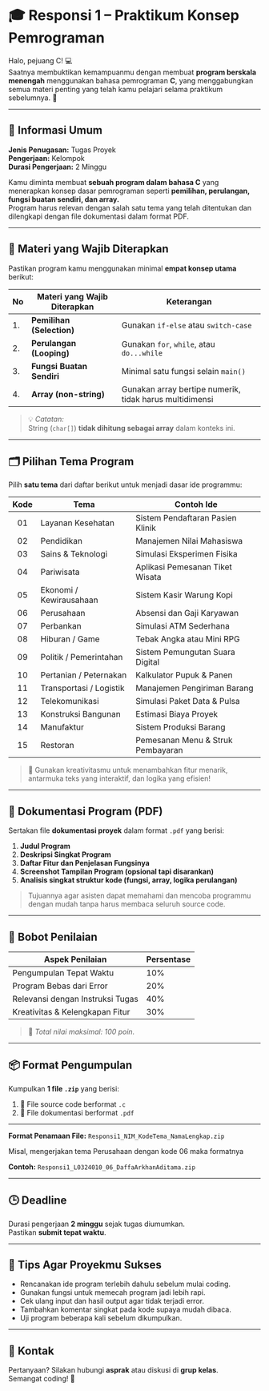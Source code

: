 # 🎓 Responsi 1 – Praktikum Konsep Pemrograman

Halo, pejuang C! 💻  
Saatnya membuktikan kemampuanmu dengan membuat **program berskala menengah** menggunakan bahasa pemrograman **C**, yang menggabungkan semua materi penting yang telah kamu pelajari selama praktikum sebelumnya. 🚀

---

## 📘 Informasi Umum

**Jenis Penugasan:** Tugas Proyek  
**Pengerjaan:** Kelompok  
**Durasi Pengerjaan:** 2 Minggu  

Kamu diminta membuat **sebuah program dalam bahasa C** yang menerapkan konsep dasar pemrograman seperti **pemilihan, perulangan, fungsi buatan sendiri, dan array.**  
Program harus relevan dengan salah satu tema yang telah ditentukan dan dilengkapi dengan file dokumentasi dalam format PDF.

---

## 🧠 Materi yang Wajib Diterapkan

Pastikan program kamu menggunakan minimal **empat konsep utama** berikut:

| No | Materi yang Wajib Diterapkan | Keterangan |
|----|------------------------------|-------------|
| 1. | **Pemilihan (Selection)** | Gunakan `if-else` atau `switch-case` |
| 2. | **Perulangan (Looping)** | Gunakan `for`, `while`, atau `do...while` |
| 3. | **Fungsi Buatan Sendiri** | Minimal satu fungsi selain `main()` |
| 4. | **Array (non-string)** | Gunakan array bertipe numerik, tidak harus multidimensi |

> 💡 *Catatan:*  
> String (`char[]`) **tidak dihitung sebagai array** dalam konteks ini.

---

## 🗂️ Pilihan Tema Program

Pilih **satu tema** dari daftar berikut untuk menjadi dasar ide programmu:

| Kode | Tema | Contoh Ide |
|:----:|------|------------|
| 01 | Layanan Kesehatan | Sistem Pendaftaran Pasien Klinik |
| 02 | Pendidikan | Manajemen Nilai Mahasiswa |
| 03 | Sains & Teknologi | Simulasi Eksperimen Fisika |
| 04 | Pariwisata | Aplikasi Pemesanan Tiket Wisata |
| 05 | Ekonomi / Kewirausahaan | Sistem Kasir Warung Kopi |
| 06 | Perusahaan | Absensi dan Gaji Karyawan |
| 07 | Perbankan | Simulasi ATM Sederhana |
| 08 | Hiburan / Game | Tebak Angka atau Mini RPG |
| 09 | Politik / Pemerintahan | Sistem Pemungutan Suara Digital |
| 10 | Pertanian / Peternakan | Kalkulator Pupuk & Panen |
| 11 | Transportasi / Logistik | Manajemen Pengiriman Barang |
| 12 | Telekomunikasi | Simulasi Paket Data & Pulsa |
| 13 | Konstruksi Bangunan | Estimasi Biaya Proyek |
| 14 | Manufaktur | Sistem Produksi Barang |
| 15 | Restoran | Pemesanan Menu & Struk Pembayaran |

> 🌟 Gunakan kreativitasmu untuk menambahkan fitur menarik, antarmuka teks yang interaktif, dan logika yang efisien!

---

## 📄 Dokumentasi Program (PDF)

Sertakan file **dokumentasi proyek** dalam format `.pdf` yang berisi:
1. **Judul Program**  
2. **Deskripsi Singkat Program**  
3. **Daftar Fitur dan Penjelasan Fungsinya**  
4. **Screenshot Tampilan Program (opsional tapi disarankan)**  
5. **Analisis singkat struktur kode (fungsi, array, logika perulangan)**

> Tujuannya agar asisten dapat memahami dan mencoba programmu dengan mudah tanpa harus membaca seluruh source code.

---

## 🧮 Bobot Penilaian

| Aspek Penilaian | Persentase |
|-----------------|-------------|
| Pengumpulan Tepat Waktu | 10% |
| Program Bebas dari Error | 20% |
| Relevansi dengan Instruksi Tugas | 40% |
| Kreativitas & Kelengkapan Fitur | 30% |

> 🧠 *Total nilai maksimal: 100 poin.*

---

## 📦 Format Pengumpulan

Kumpulkan **1 file `.zip`** yang berisi:

1. 📘 File source code berformat `.c`  
2. 📄 File dokumentasi berformat `.pdf`

---


**Format Penamaan File:** `Responsi1_NIM_KodeTema_NamaLengkap.zip`

Misal, mengerjakan tema Perusahaan dengan kode 06 maka formatnya

**Contoh:** `Responsi1_L0324010_06_DaffaArkhanAditama.zip`

---

## 🕒 Deadline

Durasi pengerjaan **2 minggu** sejak tugas diumumkan.  
Pastikan **submit tepat waktu**.

---

## 🌟 Tips Agar Proyekmu Sukses

- Rencanakan ide program terlebih dahulu sebelum mulai coding.
- Gunakan fungsi untuk memecah program jadi lebih rapi.
- Cek ulang input dan hasil output agar tidak terjadi error.
- Tambahkan komentar singkat pada kode supaya mudah dibaca.
- Uji program beberapa kali sebelum dikumpulkan.

---

## 💬 Kontak

Pertanyaan? Silakan hubungi **asprak** atau diskusi di **grup kelas**.  
Semangat coding! 🚀
